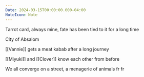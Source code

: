 ```yaml
---
Date: 2024-03-15T00:00:00.000-04:00
NoteIcon: Note
---
```

Tarrot card, always mine, fate has been tied to it for a long time

City of Absalom

[[Vannie]] gets a meat kabab after a long journey

[[Miyuki]] and [[Clover]] know each other from before

We all converge on a street, a menagerie of animals fr fr

